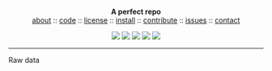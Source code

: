 <p align=center><b>A perfect repo
</b><br><a 
href="$u/blob/master/README.md">about</a>  :: <a 
href="https://github.com/ai-se/perfect-repo">code</a>  :: <a 
href="$u/blob/master/LICENSE">license</a>  :: <a 
href="$u/blob/master/INSTALL.md">install</a> :: <a
href="$u/blob/master/CODE_OF_CONDUCT.md">contribute</a> :: <a 
href="https://github.com/ai-se/perfect-repo/issues">issues</a> ::  <a 
href="$u/blob/master/CONTACT.md">contact</a> <p 
align=center> <img 
src="https://img.shields.io/badge/language-python-orange">&nbsp;<img 
src="https://img.shields.io/badge/purpose-ai,se-blueviolet">&nbsp;<img 
src="https://img.shields.io/badge/platform-mac,*nux-informational">&nbsp;<img 
src="https://img.shields.io/badge/license-mit-informational">&nbsp;<img 
src="https://travis-ci.com/ai-se/perfect-repo.svg?branch=master"> 
</p><hr>


Raw data
